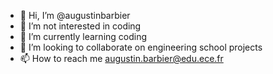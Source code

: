 - 👋 Hi, I’m @augustinbarbier
- 👀 I’m not interested in coding
- 🌱 I’m currently learning coding
- 💞️ I’m looking to collaborate on engineering school projects
- 📫 How to reach me augustin.barbier@edu.ece.fr

<!---
augustinbarbier/augustinbarbier is a ✨ special ✨ repository because its `README.md` (this file) appears on your GitHub profile.
You can click the Preview link to take a look at your changes.
--->
